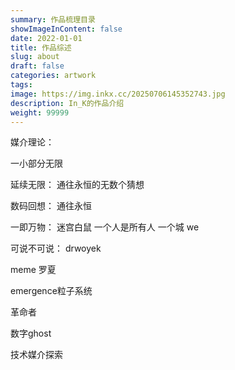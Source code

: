 ```yaml
---
summary: 作品梳理目录
showImageInContent: false
date: 2022-01-01
title: 作品综述
slug: about
draft: false
categories: artwork
tags:
image: https://img.inkx.cc/20250706145352743.jpg
description: In_K的作品介绍
weight: 99999
---
```

媒介理论：


一小部分无限

延续无限：
通往永恒的无数个猜想

数码回想：
通往永恒


一即万物：
迷宫白鼠
一个人是所有人
一个城
we

可说不可说：
drwoyek

meme
罗夏


emergence粒子系统

革命者


数字ghost

技术媒介探索